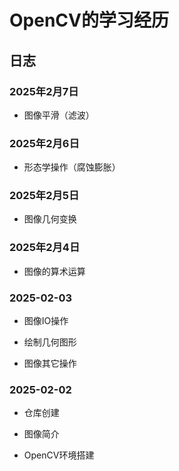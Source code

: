 # OpenCV的学习经历

## 日志

### 2025年2月7日

- 图像平滑（滤波）

### 2025年2月6日

- 形态学操作（腐蚀膨胀）

### 2025年2月5日

- 图像几何变换

### 2025年2月4日

- 图像的算术运算

### 2025-02-03

- 图像IO操作

- 绘制几何图形

- 图像其它操作

### 2025-02-02

- 仓库创建

- 图像简介

- OpenCV环境搭建